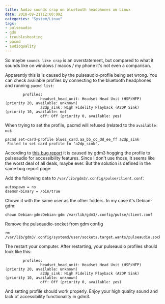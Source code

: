 ```yaml
---
title: Audio sounds crap on bluetooth headphones on Linux
date: 2018-09-21T12:00:00Z
categories: "System/Linux"
tags:
- pulseaudio
- gdm
- troubleshooting
- pacmd
- audioquality
---
```

So maybe `sounds like crap` is an overstatement, but compared to what it sounds like on windows / macos / my phone it's not even a comparison. 

Apparently this is is caused by the pulseaudio-profile being set wrong. You can check available profiles by connecting to the bluetooth headphones and running `pacmd list`:

```
        profiles:
                headset_head_unit: Headset Head Unit (HSP/HFP) (priority 20, available: unknown)
                a2dp_sink: High Fidelity Playback (A2DP Sink) (priority 10, available: no)
                off: Off (priority 0, available: yes)
```

When trying to set the profile, pacmd will refused (related to the `available: no`):

```
pacmd set-card-profile bluez_card.aa_bb_cc_dd_ee_ff a2dp_sink
 Failed to set card profile to 'a2dp_sink'.
```

According to [this bug report](https://bugs.debian.org/cgi-bin/bugreport.cgi?bug=805414) it is caused by gdm3 hogging the profile to pulseaudio for accessibility features. Since I don't use those, it seems like the worst deal of all deals, maybe ever. But the solution is defined in the same bug report page:

Add the following data to `/var/lib/gdm3/.config/pulse/client.conf`:
```
autospawn = no
daemon-binary = /bin/true
```

Chown it with the same user as the other folders. In my case it's Debian-gdm:

```
chown Debian-gdm:Debian-gdm /var/lib/gdm3/.config/pulse/client.conf
```

Remove the pulseaudio-socket from gdm config
```
rm /var/lib/gdm3/.config/systemd/user/sockets.target.wants/pulseaudio.socket
```

The restart your computer. After restarting, your pulseaudio profiles should look like this:

```
        profiles:
                headset_head_unit: Headset Head Unit (HSP/HFP) (priority 20, available: unknown)
                a2dp_sink: High Fidelity Playback (A2DP Sink) (priority 10, available: unknown)
                off: Off (priority 0, available: yes)
```

And setting profile should work properly. Enjoy your high quality sound and lack of accessibility functionality in gdm3.

